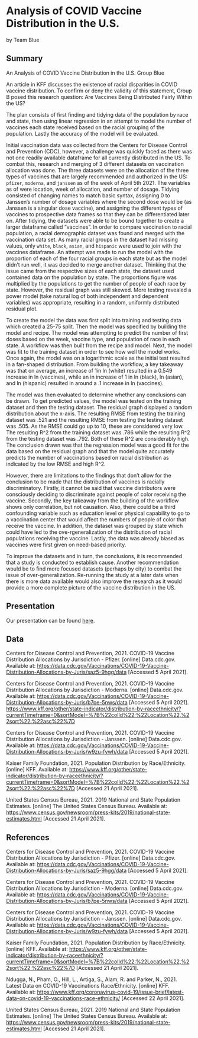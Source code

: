 
Analysis of COVID Vaccine Distribution in the U.S.
================
by Team Blue

## Summary

An Analysis of COVID Vaccine Distribution in the U.S.
Group Blue

An article in KFF discusses the existence of racial disparities in COVID vaccine distribution. To confirm or deny the validity of this statement, Group B posed this research question: Are Vaccines Being Distributed Fairly Within the US? 

The plan consists of first finding and tidying data of the population by race and state, then using linear regression in an attempt to model the number of vaccines each state received based on the racial grouping of the population. Lastly the accuracy of the model will be evaluated. 

Initial vaccination data was collected from the Centers for Disease Control and Prevention (CDC), however, a challenge was quickly faced as there was not one readily available dataframe for all currently distributed in the US. To combat this, research and merging of 3 different datasets on vaccination allocation was done. The three datasets were on the allocation of the three types of vaccines that are largely recommended and authorized in the US: `pfizer`, `moderna`, and `janssen` as of the week of April 5th 2021. The variables as of were location, week of allocation, and number of dosage. Tidying consisted of changing names to match basic syntax, assigning 0 to Janssen’s number of dosage variables where the second dose would be (as Janssen is a singular dose vaccine), and assigning the different types of vaccines to prospective data frames so that they can be differentiated later on. After tidying, the datasets were able to be bound together to create a larger dataframe called “vaccines”. In order to compare vaccination to racial population, a racial demographic dataset was found and merged with the vaccination data set. As many racial groups in the dataset had missing values, only `white`, `black`, `asian`, and `hispanic` were used to join with the vaccines dataframe. An attempt was made to run the model with the proportion of each of the four racial groups in each state but as the model didn’t run well, it was decided to merge another dataset. Thinking that the issue came from the respective sizes of each state, the dataset used contained data on the population by state. The proportions figure was multiplied by the populations to get the number of people of each race by state. However, the residual graph was still skewed. More testing revealed a power model (take natural log of both independent and dependent variables) was appropriate, resulting in a random, uniformly distributed residual plot. 

To create the model the data was first split into training and testing data which created a 25-75 split. Then the model was specified by building the model and recipe. The model was attempting to predict the number of first doses based on the week, vaccine type, and population of race in each state. A workflow was then built from the recipe and model. Next, the model was fit to the training dataset in order to see how well the model works. Once again, the model was on a logarithmic scale as the initial test resulted in a fan-shaped distribution. From building the workflow, a key takeaway was that on average, an increase of 1in ln (white) resulted in a 0.549 increase in ln (vaccines), while an in increase of 1 in ln (black), ln (asian), and ln (hispanic) resulted in around a .1 increase in ln (vaccines). 

The model was then evaluated to determine whether any conclusions can be drawn. To get predicted values, the model was tested on the training dataset and then the testing dataset. The residual graph displayed a random distribution about the x-axis. The resulting RMSE from testing the training dataset was .521 and the resulting RMSE from testing the testing dataset was .505. As the RMSE could go up to 10, these are considered very low. The resulting R^2 from the training dataset was .786 while the resulting R^2 from the testing dataset was .792. Both of these R^2 are considerably high. The conclusion drawn was that the regression model was a good fit for the data based on the residual graph and that the model quite accurately predicts the number of vaccinations based on racial distribution as indicated by the low RMSE and high R^2. 

However, there are limitations to the findings that don’t allow for the conclusion to be made that the distribution of vaccines is racially discriminatory. Firstly, it cannot be said that vaccine distributors were consciously deciding to discriminate against people of color receiving the vaccine. Secondly, the key takeaway from the building of the workflow shows only correlation, but not causation. Also, there could be a third confounding variable such as education level or physical capability to go to a vaccination center that would affect the numbers of people of color that receive the vaccine. In addition, the dataset was grouped by state which could have led to the ove-rgeneralization of the distribution of racial populations receiving the vaccine. Lastly, the data was already biased as vaccines were first given on need-based priority. 

To improve the datasets and in turn, the conclusions, it is recommended that a study is conducted to establish cause. Another recommendation would be to find more focused datasets (perhaps by city) to combat the issue of over-generalization. Re-running the study at a later date when there is more data available would also improve the research as it would provide a more complete picture of the vaccine distribution in the US. 

## Presentation

Our presentation can be found [here](presentation/presentation.html).

## Data 

Centers for Disease Control and Prevention, 2021. COVID-19 Vaccine Distribution Allocations by Jurisdiction - Pfizer. [online] Data.cdc.gov. Available at: <https://data.cdc.gov/Vaccinations/COVID-19-Vaccine-Distribution-Allocations-by-Juris/saz5-9hgg/data> [Accessed 5 April 2021].

Centers for Disease Control and Prevention, 2021. COVID-19 Vaccine Distribution Allocations by Jurisdiction - Moderna. [online] Data.cdc.gov. Available at: <https://data.cdc.gov/Vaccinations/COVID-19-Vaccine-Distribution-Allocations-by-Juris/b7pe-5nws/data> [Accessed 5 April 2021].
https://www.kff.org/other/state-indicator/distribution-by-raceethnicity/?currentTimeframe=0&sortModel=%7B%22colId%22:%22Location%22,%22sort%22:%22asc%22%7D

Centers for Disease Control and Prevention, 2021. COVID-19 Vaccine Distribution Allocations by Jurisdiction - Janssen. [online] Data.cdc.gov. Available at: <https://data.cdc.gov/Vaccinations/COVID-19-Vaccine-Distribution-Allocations-by-Juris/w9zu-fywh/data> [Accessed 5 April 2021].

Kaiser Family Foundation, 2021. Population Distribution by Race/Ethnicity. [online] KFF. Available at: <https://www.kff.org/other/state-indicator/distribution-by-raceethnicity/?currentTimeframe=0&sortModel=%7B%22colId%22:%22Location%22,%22sort%22:%22asc%22%7D> [Accessed 21 April 2021].

United States Census Bureau, 2021. 2019 National and State Population Estimates. [online] The United States Census Bureau. Available at: <https://www.census.gov/newsroom/press-kits/2019/national-state-estimates.html> [Accessed 21 April 2021].


## References

Centers for Disease Control and Prevention, 2021. COVID-19 Vaccine Distribution Allocations by Jurisdiction - Pfizer. [online] Data.cdc.gov. Available at: <https://data.cdc.gov/Vaccinations/COVID-19-Vaccine-Distribution-Allocations-by-Juris/saz5-9hgg/data> [Accessed 5 April 2021].

Centers for Disease Control and Prevention, 2021. COVID-19 Vaccine Distribution Allocations by Jurisdiction - Moderna. [online] Data.cdc.gov. Available at: <https://data.cdc.gov/Vaccinations/COVID-19-Vaccine-Distribution-Allocations-by-Juris/b7pe-5nws/data> [Accessed 5 April 2021].

Centers for Disease Control and Prevention, 2021. COVID-19 Vaccine Distribution Allocations by Jurisdiction - Janssen. [online] Data.cdc.gov. Available at: <https://data.cdc.gov/Vaccinations/COVID-19-Vaccine-Distribution-Allocations-by-Juris/w9zu-fywh/data> [Accessed 5 April 2021].

Kaiser Family Foundation, 2021. Population Distribution by Race/Ethnicity. [online] KFF. Available at: <https://www.kff.org/other/state-indicator/distribution-by-raceethnicity/?currentTimeframe=0&sortModel=%7B%22colId%22:%22Location%22,%22sort%22:%22asc%22%7D> [Accessed 21 April 2021].

Ndugga, N., Pham, O., Hill, L., Artiga, S., Alam, R. and Parker, N., 2021. Latest Data on COVID-19 Vaccinations Race/Ethnicity. [online] KFF. Available at: <https://www.kff.org/coronavirus-covid-19/issue-brief/latest-data-on-covid-19-vaccinations-race-ethnicity/> [Accessed 22 April 2021].

United States Census Bureau, 2021. 2019 National and State Population Estimates. [online] The United States Census Bureau. Available at: <https://www.census.gov/newsroom/press-kits/2019/national-state-estimates.html> [Accessed 21 April 2021].


